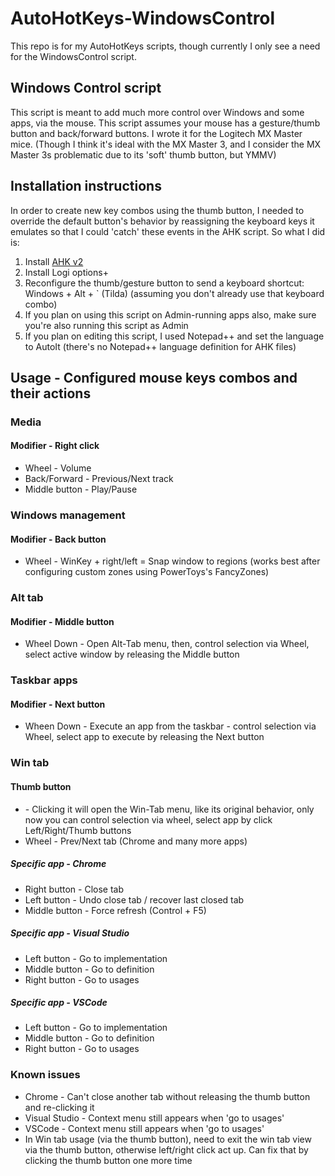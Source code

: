 # AutoHotKeys-WindowsControl
This repo is for my AutoHotKeys scripts, though currently I only see a need for the WindowsControl script.

## Windows Control script
This script is meant to add much more control over Windows and some apps, via the mouse.
This script assumes your mouse has a gesture/thumb button and back/forward buttons.
I wrote it for the Logitech MX Master mice.
(Though I think it's ideal with the MX Master 3, and I consider the MX Master 3s problematic due to its 'soft' thumb button, but YMMV)

## Installation instructions
In order to create new key combos using the thumb button, I needed to override the default button's behavior by reassigning the keyboard keys it emulates so that I could 'catch' these events in the AHK script.
So what I did is:
1. Install [AHK v2](https://www.autohotkey.com/download/2.0/) 
2. Install Logi options+
3. Reconfigure the thumb/gesture button to send a keyboard shortcut: Windows + Alt + \` (Tilda) (assuming you don't already use that keyboard combo)
4. If you plan on using this script on Admin-running apps also, make sure you're also running this script as Admin
5. If you plan on editing this script, I used Notepad++ and set the language to AutoIt (there's no Notepad++ language definition for AHK files)

## Usage - Configured mouse keys combos and their actions
### Media
#### Modifier - Right click
* Wheel - Volume
* Back/Forward - Previous/Next track
* Middle button - Play/Pause

### Windows management
#### Modifier - Back button
* Wheel - WinKey + right/left  =  Snap window to regions (works best after configuring custom zones using PowerToys's FancyZones)

### Alt tab
#### Modifier - Middle button
* Wheel Down - Open Alt-Tab menu, then, control selection via Wheel, select active window by releasing the Middle button

### Taskbar apps
#### Modifier - Next button
* Wheen Down - Execute an app from the taskbar - control selection via Wheel, select app to execute by releasing the Next button

### Win tab
#### Thumb button
* \- Clicking it will open the Win-Tab menu, like its original behavior, only now you can control selection via wheel, select app by click Left/Right/Thumb buttons
* Wheel - Prev/Next tab (Chrome and many more apps)

##### Specific app - Chrome
* Right button - Close tab
* Left button - Undo close tab / recover last closed tab
* Middle button - Force refresh (Control + F5)

##### Specific app - Visual Studio
* Left button - Go to implementation
* Middle button - Go to definition
* Right button - Go to usages

##### Specific app - VSCode
* Left button - Go to implementation
* Middle button - Go to definition
* Right button - Go to usages

### Known issues
* Chrome - Can't close another tab without releasing the thumb button and re-clicking it
* Visual Studio - Context menu still appears when 'go to usages'
* VSCode - Context menu still appears when 'go to usages'
* In Win tab usage (via the thumb button), need to exit the win tab view via the thumb button, otherwise left/right click act up. Can fix that by clicking the thumb button one more time
